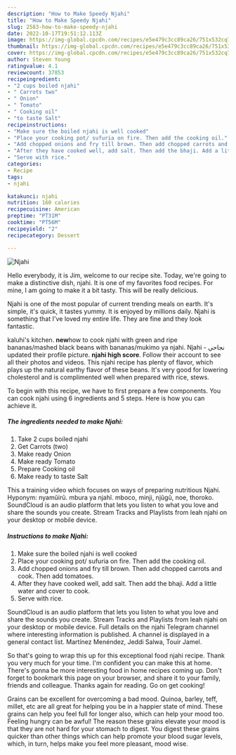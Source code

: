 ```yaml
---
description: "How to Make Speedy Njahi"
title: "How to Make Speedy Njahi"
slug: 2583-how-to-make-speedy-njahi
date: 2022-10-17T19:51:12.113Z
image: https://img-global.cpcdn.com/recipes/e5e479c3cc89ca26/751x532cq70/njahi-recipe-main-photo.jpg
thumbnail: https://img-global.cpcdn.com/recipes/e5e479c3cc89ca26/751x532cq70/njahi-recipe-main-photo.jpg
cover: https://img-global.cpcdn.com/recipes/e5e479c3cc89ca26/751x532cq70/njahi-recipe-main-photo.jpg
author: Steven Young
ratingvalue: 4.1
reviewcount: 37853
recipeingredient:
- "2 cups boiled njahi"
- " Carrots two"
- " Onion"
- " Tomato"
- " Cooking oil"
- "to taste Salt"
recipeinstructions:
- "Make sure the boiled njahi is well cooked"
- "Place your cooking pot/ sufuria on fire. Then add the cooking oil."
- "Add chopped onions and fry till brown. Then add chopped carrots and cook. Then add tomatoes."
- "After they have cooked well, add salt. Then add the bhaji. Add a little water and cover to cook."
- "Serve with rice."
categories:
- Recipe
tags:
- njahi

katakunci: njahi 
nutrition: 160 calories
recipecuisine: American
preptime: "PT31M"
cooktime: "PT56M"
recipeyield: "2"
recipecategory: Dessert

---
```



![Njahi](https://img-global.cpcdn.com/recipes/e5e479c3cc89ca26/751x532cq70/njahi-recipe-main-photo.jpg)

Hello everybody, it is Jim, welcome to our recipe site. Today, we're going to make a distinctive dish, njahi. It is one of my favorites food recipes. For mine, I am going to make it a bit tasty. This will be really delicious.

Njahi is one of the most popular of current trending meals on earth. It's simple, it's quick, it tastes yummy. It is enjoyed by millions daily. Njahi is something that I've loved my entire life. They are fine and they look fantastic.

kaluhi&#39;s kitchen. **new**how to cook njahi with green and ripe bananas/mashed black beans with bananas/mukimo ya njahi. ‎Njahi - نجاحي‎ updated their profile picture. ****njahi high score****. Follow their account to see all their photos and videos. This njahi recipe has plenty of flavor, which plays up the natural earthy flavor of these beans. It&#39;s very good for lowering cholesterol and is complimented well when prepared with rice, stews.


To begin with this recipe, we have to first prepare a few components. You can cook njahi using 6 ingredients and 5 steps. Here is how you can achieve it.

<!--inarticleads1-->

##### The ingredients needed to make Njahi:

1. Take 2 cups boiled njahi
1. Get  Carrots (two)
1. Make ready  Onion
1. Make ready  Tomato
1. Prepare  Cooking oil
1. Make ready to taste Salt


This a training video which focuses on ways of preparing nutritious Njahi. Hyponym: nyamũirũ. mbura ya njahĩ. mboco, minji, njũgũ, noe, thoroko. SoundCloud is an audio platform that lets you listen to what you love and share the sounds you create. Stream Tracks and Playlists from leah njahi on your desktop or mobile device. 

<!--inarticleads2-->

##### Instructions to make Njahi:

1. Make sure the boiled njahi is well cooked
1. Place your cooking pot/ sufuria on fire. Then add the cooking oil.
1. Add chopped onions and fry till brown. Then add chopped carrots and cook. Then add tomatoes.
1. After they have cooked well, add salt. Then add the bhaji. Add a little water and cover to cook.
1. Serve with rice.


SoundCloud is an audio platform that lets you listen to what you love and share the sounds you create. Stream Tracks and Playlists from leah njahi on your desktop or mobile device. Full details on the njahi Telegram channel where interesting information is published. A channel is displayed in a general contact list. Martínez Menéndez, Jeddi Salwa, Touir Jamel. 

So that's going to wrap this up for this exceptional food njahi recipe. Thank you very much for your time. I'm confident you can make this at home. There's gonna be more interesting food in home recipes coming up. Don't forget to bookmark this page on your browser, and share it to your family, friends and colleague. Thanks again for reading. Go on get cooking!

Grains can be excellent for overcoming a bad mood. Quinoa, barley, teff, millet, etc are all great for helping you be in a happier state of mind. These grains can help you feel full for longer also, which can help your mood too. Feeling hungry can be awful! The reason these grains elevate your mood is that they are not hard for your stomach to digest. You digest these grains quicker than other things which can help promote your blood sugar levels, which, in turn, helps make you feel more pleasant, mood wise.
